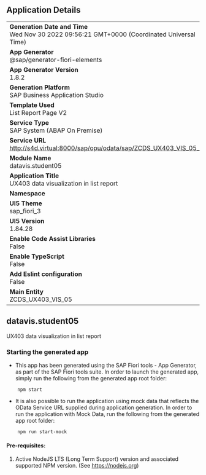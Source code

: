 ## Application Details
|               |
| ------------- |
|**Generation Date and Time**<br>Wed Nov 30 2022 09:56:21 GMT+0000 (Coordinated Universal Time)|
|**App Generator**<br>@sap/generator-fiori-elements|
|**App Generator Version**<br>1.8.2|
|**Generation Platform**<br>SAP Business Application Studio|
|**Template Used**<br>List Report Page V2|
|**Service Type**<br>SAP System (ABAP On Premise)|
|**Service URL**<br>http://s4d.virtual:8000/sap/opu/odata/sap/ZCDS_UX403_VIS_05_CDS
|**Module Name**<br>datavis.student05|
|**Application Title**<br>UX403 data visualization in list report|
|**Namespace**<br>|
|**UI5 Theme**<br>sap_fiori_3|
|**UI5 Version**<br>1.84.28|
|**Enable Code Assist Libraries**<br>False|
|**Enable TypeScript**<br>False|
|**Add Eslint configuration**<br>False|
|**Main Entity**<br>ZCDS_UX403_VIS_05|

## datavis.student05

UX403 data visualization in list report

### Starting the generated app

-   This app has been generated using the SAP Fiori tools - App Generator, as part of the SAP Fiori tools suite.  In order to launch the generated app, simply run the following from the generated app root folder:

```
    npm start
```

- It is also possible to run the application using mock data that reflects the OData Service URL supplied during application generation.  In order to run the application with Mock Data, run the following from the generated app root folder:

```
    npm run start-mock
```

#### Pre-requisites:

1. Active NodeJS LTS (Long Term Support) version and associated supported NPM version.  (See https://nodejs.org)


